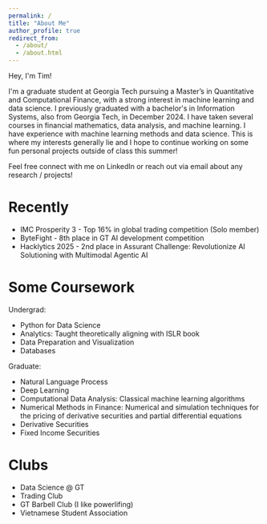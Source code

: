 ```yaml
---
permalink: /
title: "About Me"
author_profile: true
redirect_from: 
  - /about/
  - /about.html
---
```

Hey, I'm Tim! 

I'm a graduate student at Georgia Tech pursuing a Master’s in Quantitative and Computational Finance, with a strong interest in machine learning and data science. I previously graduated with a bachelor's in Information Systems, also from Georgia Tech, in December 2024. I have taken several courses in financial mathematics, data analysis, and machine learning. I have experience with machine learning methods and data science. This is where my interests generally lie and I hope to continue working on some fun personal projects outside of class this summer! 

Feel free connect with me on LinkedIn or reach out via email about any research / projects! 

Recently
======
- IMC Prosperity 3 - Top 16% in global trading competition (Solo member) 
- ByteFight - 8th place in GT AI development competition 
- Hacklytics 2025 - 2nd place in Assurant Challenge: Revolutionize AI Solutioning with Multimodal Agentic AI

Some Coursework 
======
Undergrad: 
- Python for Data Science
- Analytics: Taught theoretically aligning with ISLR book
- Data Preparation and Visualization 
- Databases 

Graduate:
- Natural Language Process
- Deep Learning
- Computational Data Analysis: Classical machine learning algorithms 
- Numerical Methods in Finance: Numerical and simulation techniques for the pricing of derivative securities and partial differential equations 
- Derivative Securities
- Fixed Income Securities 

Clubs
======
- Data Science @ GT
- Trading Club 
- GT Barbell Club (I like powerlifing)
- Vietnamese Student Association 
